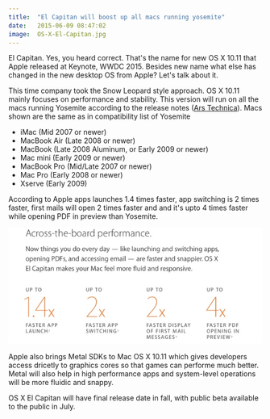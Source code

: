 ```yaml
---
title:  "El Capitan will boost up all macs running yosemite"
date:   2015-06-09 08:47:02
image:  OS-X-El-Capitan.jpg
---
```


<p class="intro"><span class="dropcap">E</span>l Capitan. Yes, you heard correct. That's the name for new OS X 10.11 that Apple released at Keynote, WWDC 2015. Besides new name what else has changed in the new desktop OS from Apple? Let's talk about it.</p>


<p>This time company took the Snow Leopard style approach. OS X 10.11 mainly focuses on performance and stability. This version will run on all the macs running Yosemite according to the release notes (<a href="http://arstechnica.com/apple/2015/06/if-your-mac-or-ithing-runs-yosemite-or-ios-8-it-can-run-el-capitan-and-ios-9/">Ars Technica</a>). Macs shown are the same as in compatibility list of Yosemite 
<ul>
<li> iMac (Mid 2007 or newer) </li>
<li> MacBook Air (Late 2008 or newer) </li>
<li> MacBook (Late 2008 Aluminum, or Early 2009 or newer) </li>
<li> Mac mini (Early 2009 or newer) </li>
<li> MacBook Pro (Mid/Late 2007 or newer)</li> 
<li> Mac Pro (Early 2008 or newer) </li>
<li> Xserve (Early 2009) </li>
</ul>

<p>According to Apple apps launches 1.4 times faster, app switching is 2 times faster, first mails will open 2 times faster and and it's upto 4 times faster while opening PDF in preview than Yosemite.</p>

<img src="/assets/blog-img/elcapitanperfomanceenhancements.jpg">

<p>Apple also brings Metal SDKs to Mac OS X 10.11 which gives developers access dricetly to graphics cores so that games can performe much better. Metal will also help in high performance apps and system-level operations will be more fluidic and snappy.</p>

<p>OS X El Capitan will have final release date in fall, with public beta available to the public in July.</p>